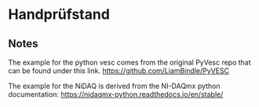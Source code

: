 # Handprüfstand

## Notes

The example for the python vesc comes from the original PyVesc repo that can be found under this link. 
https://github.com/LiamBindle/PyVESC

The example for the NiDAQ is derived from the NI-DAQmx python documentation: 
https://nidaqmx-python.readthedocs.io/en/stable/
